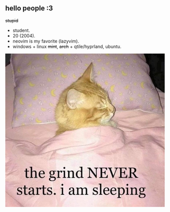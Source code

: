 ## hello people :3
~~stupid~~ 
- student.
- 20 (2004).
- neovim is my favorite (lazyvim).
- windows + linux ~~mint~~, ~~arch~~ + qtile/hyprland, ubuntu.


![zzzzzzz](98af34454b070737100b4ede0736ef7f.jpg)
